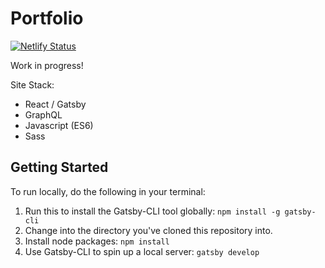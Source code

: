 # Portfolio

[![Netlify Status](https://api.netlify.com/api/v1/badges/7ae863d9-ba23-47c8-a4f4-a3ef94eb889e/deploy-status)](https://app.netlify.com/sites/rscotton-portfolio/deploys)

Work in progress!

Site Stack:
* React / Gatsby
* GraphQL
* Javascript (ES6)
* Sass

## Getting Started

To run locally, do the following in your terminal:

1) Run this to install the Gatsby-CLI tool globally: `npm install -g gatsby-cli`
2) Change into the directory you've cloned this repository into.
2) Install node packages: `npm install`
3) Use Gatsby-CLI to spin up a local server: `gatsby develop`